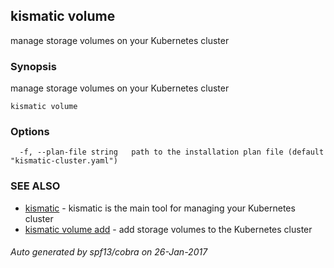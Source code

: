 ## kismatic volume

manage storage volumes on your Kubernetes cluster

### Synopsis


manage storage volumes on your Kubernetes cluster

```
kismatic volume
```

### Options

```
  -f, --plan-file string   path to the installation plan file (default "kismatic-cluster.yaml")
```

### SEE ALSO
* [kismatic](kismatic.md)	 - kismatic is the main tool for managing your Kubernetes cluster
* [kismatic volume add](kismatic_volume_add.md)	 - add storage volumes to the Kubernetes cluster

###### Auto generated by spf13/cobra on 26-Jan-2017

